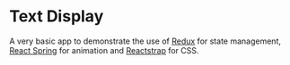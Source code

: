 # Text Display

A very basic app to demonstrate the use of [Redux]() for state management, [React Spring]() for animation and [Reactstrap]() for CSS.